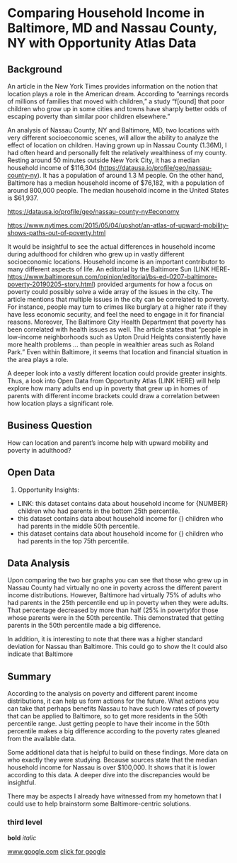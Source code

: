 # Comparing Household Income in Baltimore, MD and Nassau County, NY with Opportunity Atlas Data
## Background
An article in the New York Times provides information on the notion that location plays a role in the American dream. According to “earnings records of millions of families that moved with children,” a study “f[ound] that poor children who grow up in some cities and towns have sharply better odds of escaping poverty than similar poor children elsewhere.”

An analysis of Nassau County, NY and Baltimore, MD, two locations with very different socioeconomic scenes, will allow the ability to analyze the effect of location on children. Having grown up in Nassau County (1.36M), I had often heard and personally felt the relatively wealthiness of my county. Resting around 50 minutes outside New York City, it has a median household income of $116,304 (https://datausa.io/profile/geo/nassau-county-ny). It has a population of around 1.3 M people. On the other hand, Baltimore has a median household income of $76,182, with a population of around 800,000 people. The median household income in the United States is $61,937. 

https://datausa.io/profile/geo/nassau-county-ny#economy

https://www.nytimes.com/2015/05/04/upshot/an-atlas-of-upward-mobility-shows-paths-out-of-poverty.html

It would be insightful to see the actual differences in household income during adulthood for children who grew up in vastly different socioeconomic locations. Household income is an important contributor to many different aspects of life. An editorial by the Baltimore Sun (LINK HERE- https://www.baltimoresun.com/opinion/editorial/bs-ed-0207-baltimore-poverty-20190205-story.html) provided arguments for how a focus on poverty could possibly solve a wide array of the issues in the city. The article mentions that multiple issues in the city can be correlated to poverty. For instance, people may turn to crimes like burglary at a higher rate if they have less economic security, and feel the need to engage in it for financial reasons. Moreover, The Baltimore City Health Department that poverty has been correlated with health issues as well. The article states that “people in low-income neighborhoods such as Upton Druid Heights consistently have more health problems … than people in wealthier areas such as Roland Park.” Even within Baltimore, it seems that location and financial situation in the area plays a role. 

A deeper look into a vastly different location could provide greater insights. Thus, a look into Open Data from Opportunity Atlas (LINK HERE) will help explore how many adults end up in poverty that grew up in homes of parents with different income brackets could draw a correlation between how location plays a significant role. 
## Business Question
How can location and parent’s income help with upward mobility and poverty in adulthood?
## Open Data 
1.	Opportunity Insights:
- LINK: this dataset contains data about household income for {NUMBER} children who had parents in the bottom 25th percentile.
- this dataset contains data about household income for {} children who had parents in the middle 50th percentile.
- this dataset contains data about household income for {} children who had parents in the top 75th percentile.
## Data Analysis 
Upon comparing the two bar graphs you can see that those who grew up in Nassau County had virtually no one in poverty across the different parent income distributions. However, Baltimore had virtually 75% of adults who had parents in the 25th percentile end up in poverty when they were adults. That percentage decreased by more than half (25% in poverty)for those whose parents were in the 50th percentile. This demonstrated that getting parents in the 50th percentile made a big difference.

In addition, it is interesting to note that there was a higher standard deviation for Nassau than Baltimore. This could go to show the 
It could also indicate that Baltimore
## Summary
According to the analysis on poverty and different parent income distributions, it can help us form actions for the future. What actions you can take that perhaps benefits Nassau to have such low rates of poverty that can be applied to Baltimore, so to get more residents in the 50th percentile range. Just getting people to have their income in the 50th percentile makes a big difference according to the poverty rates gleaned from the available data. 

Some additional data that is helpful to build on these findings. More data on who exactly they were studying. Because sources state that the median household income for Nassau is over $100,000. It shows that it is lower according to this data. A deeper dive into the discrepancies would be insightful.


There may be aspects I already have witnessed from my hometown that I could use to help brainstorm some Baltimore-centric solutions. 

### third level

__bold__
_italic_

www.google.com
[click for google](www.google.com)
